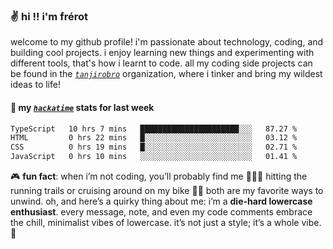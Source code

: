 ### ✌️ hi !! i'm frérot

welcome to my github profile! i'm passionate about technology, coding, and
building cool projects. i enjoy learning new things and experimenting with
different tools, that's how i learnt to code. all my coding side projects
can be found in the [_`tanjirobro`_](https://github.com/tanjirobro) organization,
where i tinker and bring my wildest ideas to life!

#### 📡 my [_`hackatime`_](https://waka.hackclub.com/) stats for last week

<!--START_SECTION:waka-->

```txt
TypeScript   10 hrs 7 mins   ██████████████████████░░░   87.27 %
HTML         0 hrs 22 mins   █░░░░░░░░░░░░░░░░░░░░░░░░   03.12 %
CSS          0 hrs 19 mins   █░░░░░░░░░░░░░░░░░░░░░░░░   02.71 %
JavaScript   0 hrs 10 mins   ░░░░░░░░░░░░░░░░░░░░░░░░░   01.41 %
```

<!--END_SECTION:waka-->

🎮 **fun fact**: when i’m not coding, you’ll probably find me 🏃🏽‍♂️ hitting the running trails or cruising around on my bike 🚴‍♂️ both are my favorite
ways to unwind. oh, and here’s a quirky thing about me: i’m a **die-hard
lowercase enthusiast**. every message, note, and even my code comments embrace
the chill, minimalist vibes of lowercase. it’s not just a style; it’s a whole
vibe. 🤘
